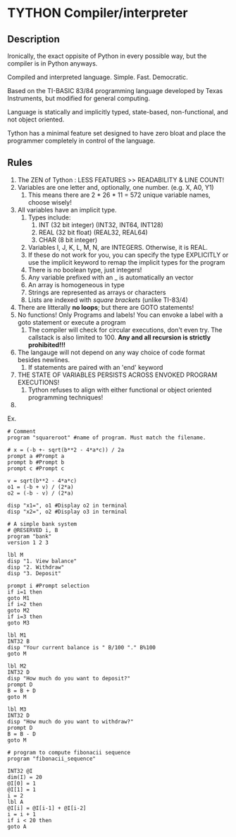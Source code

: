 # TYTHON Compiler/interpreter

## Description

Ironically, the exact oppisite of Python in every possible way, but the compiler is in Python anyways.

Compiled and interpreted language. Simple. Fast. Democratic.

Based on the TI-BASIC 83/84 programming language developed by Texas Instruments, but modified for general computing.

Language is statically and implicitly typed, state-based, non-functional, and not object oriented.

Tython has a minimal feature set designed to have zero bloat and place the programmer completely in control of the language.

## Rules

1. The ZEN of Tython : LESS FEATURES >> READABILITY & LINE COUNT!
2. Variables are one letter and, optionally, one number. (e.g. X, A0, Y1)
   1. This means there are 2 \* 26 \* 11 = 572 unique variable names, choose wisely!
3. All variables have an implicit type.
   1. Types include:
      1. INT (32 bit integer) (INT32, INT64, INT128)
      2. REAL (32 bit float) (REAL32, REAL64)
      3. CHAR (8 bit integer)
   2. Variables I, J, K, L, M, N, are INTEGERS. Otherwise, it is REAL.
   3. If these do not work for you, you can specify the type EXPLICITLY or use the implicit keyword to remap the implicit types for the program
   4. There is no boolean type, just integers!
   5. Any variable prefixed with an _ is automatically an vector
   6. An array is homogeneous in type
   7. Strings are represented as arrays or characters
   8. Lists are indexed with _square brackets_ (unlike TI-83/4)
4. There are litterally **no loops**; but there are GOTO statements!
5. No functions! Only Programs and labels! You can envoke a label with a goto statement or execute a program
   1. The compiler will check for circular executions, don't even try. The callstack is also limited to 100. **Any and all recursion is strictly prohibited!!!**
6. The langauge will not depend on any way choice of code format besides newlines.
   1. If statements are paired with an 'end' keyword
7. THE STATE OF VARIABLES PERSISTS ACROSS ENVOKED PROGRAM EXECUTIONS!
   1. Tython refuses to align with either functional or object oriented programming techniques!
8. 

Ex.

``` tython1
# Comment
program "squareroot" #name of program. Must match the filename.

# x = (-b +- sqrt(b**2 - 4*a*c)) / 2a
prompt a #Prompt a
prompt b #Prompt b
prompt c #Prompt c

v = sqrt(b**2 - 4*a*c)
o1 = (-b + v) / (2*a)
o2 = (-b - v) / (2*a)

disp "x1=", o1 #Display o2 in terminal
disp "x2=", o2 #Display o3 in terminal
```

``` tython1
# A simple bank system
# @RESERVED i, B
program "bank"
version 1 2 3

lbl M
disp "1. View balance"
disp "2. Withdraw"
disp "3. Deposit"

prompt i #Prompt selection
if i=1 then
goto M1
if i=2 then
goto M2
if i=3 then
goto M3

lbl M1
INT32 B
disp "Your current balance is " B/100 "." B%100
goto M

lbl M2
INT32 D
disp "How much do you want to deposit?"
prompt D
B = B + D
goto M

lbl M3
INT32 D
disp "How much do you want to withdraw?"
prompt D
B = B - D
goto M

```

```tython1
# program to compute fibonacii sequence
program "fibonacii_sequence"

INT32 @I
dim(I) = 20
@I[0] = 1
@I[1] = 1
i = 2
lbl A
@I[i] = @I[i-1] + @I[i-2]
i = i + 1
if i < 20 then
goto A

```
